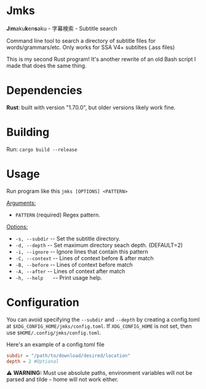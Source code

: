 # Jmks
**J**i**m**aku**k**en**s**aku - 字幕検索 - Subtitle search

Command line tool to search a directory of subtitle files for words/grammars/etc. Only works for SSA V4+ subtiltes (.ass files)

This is my second Rust program! It's another rewrite of an old Bash script I made that does the same thing.


# Dependencies 
**Rust**: built with version "1.70.0", but older versions likely work fine.

# Building
Run: `cargo build --release`

# Usage
Run program like this `jmks [OPTIONS] <PATTERN>`

<u>Arguments:</u>
* `PATTERN` (required) Regex pattern.

<u>Options:</u>
* `-s, --subdir` -- Set the subtitle directory. 
* `-d, --depth` -- Set maximum directory seach depth. (DEFAULT=2)
* `-i, --ignore`  -- Ignore lines that contain this pattern
* `-C, --context` -- Lines of context before & after match
* `-B, --before` -- Lines of context before match
* `-A, --after` -- Lines of context after match
* `-h, --help   ` -- Print usage help.

# Configuration
 You can avoid specifying the `--subdir` and `--depth` by creating a config.toml at `$XDG_CONFIG_HOME/jmks/config.toml`. If `XDG_CONFIG_HOME` is not set, then use `$HOME/.config/jmks/config.toml`.

Here's an example of a config.toml file
```toml
subdir = "/path/to/download/desired/location"
depth = 2 #Optional 
```

:warning: **WARNING:** Must use absolute paths, environment variables will not be parsed and tilde `~` home will not work either.

